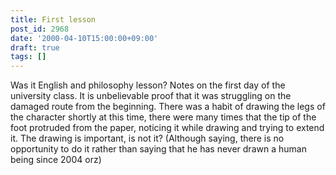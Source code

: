 ```yaml
---
title: First lesson
post_id: 2968
date: '2000-04-10T15:00:00+09:00'
draft: true
tags: []
---
```


Was it English and philosophy lesson? Notes on the first day of the university class. It is unbelievable proof that it was struggling on the damaged route from the beginning. There was a habit of drawing the legs of the character shortly at this time, there were many times that the tip of the foot protruded from the paper, noticing it while drawing and trying to extend it. The drawing is important, is not it? (Although saying, there is no opportunity to do it rather than saying that he has never drawn a human being since 2004 orz)
